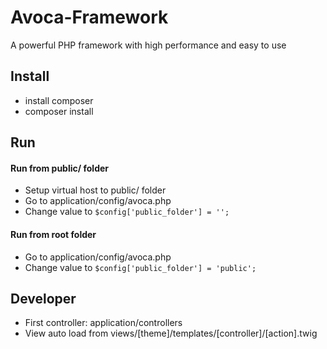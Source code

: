 # Avoca-Framework
A powerful PHP framework with high performance and easy to use

## Install
* install composer
* composer install

## Run
#### Run from public/ folder
* Setup virtual host to public/ folder
* Go to application/config/avoca.php
* Change value to
`$config['public_folder'] = '';`

#### Run from root folder
* Go to application/config/avoca.php
* Change value to
`$config['public_folder'] = 'public';`

## Developer
* First controller: application/controllers
* View auto load from views/[theme]/templates/[controller]/[action].twig